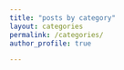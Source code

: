 ```yaml
---
title: "posts by category"
layout: categories
permalink: /categories/
author_profile: true

---
```

